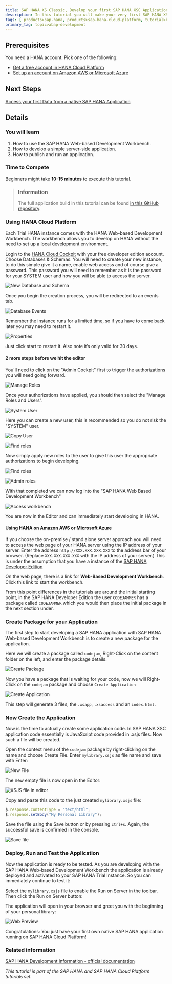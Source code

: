 ```yaml
---
title: SAP HANA XS Classic, Develop your first SAP HANA XSC Application
description: In this tutorial you will make your very first SAP HANA XSC application using the SAP HANA Web-based Development Workbench.
tags: [ products>sap-hana, products>sap-hana-cloud-platform, tutorial>beginner]
primary_tag: topic>abap-development
---
```

 
## Prerequisites  
You need a HANA account. Pick one of the following:
- [Get a free account in HANA Cloud Platform](https://account.hanatrial.ondemand.com/register)
- [Set up an account on Amazon AWS or Microsoft Azure](http://go.sap.com/developer/tutorials/hana-setup-cloud.html)

## Next Steps
[Access your first Data from a native SAP HANA Application](http://go.sap.com/developer/tutorials/hana-data-access-authorizations.html)

## Details
### You will learn  
1. How to use the SAP HANA Web-based Development Workbench.
2. How to develop a simple server-side application.
3. How to publish and run an application.

### Time to Compete
Beginners might take **10-15 minutes** to execute this tutorial.

> ### Information
>The full application build in this tutorial can be found [in this GitHub repository](https://github.com/SAP/cloud-hana-helloworld/).

### Using HANA Cloud Platform
Each Trial HANA instance comes with the HANA Web-based Development Workbench. The workbench allows you to develop on HANA without the need to set up a local development environment.

Login to the [HANA Cloud Cockpit](https://account.hanatrial.ondemand.com/cockpit) with your free developer edition account.
Choose Databases & Schemas. You will need to create your new instance, to do this simple give it a name, enable web access and of course give a password. This password you will need to remember as it is the password for your SYSTEM user and how you will be able to access the server.

![New Database and Schema](https://raw.githubusercontent.com/SAPDocuments/Tutorials/master/tutorials/hana-web-development-workbench/1.png)

Once you begin the creation process, you will be redirected to an events tab.

![Database Events](https://raw.githubusercontent.com/SAPDocuments/Tutorials/master/tutorials/hana-web-development-workbench/2.png)

Remember the instance runs for a limited time, so if you have to come back later you may need to restart it.

![Properties](https://raw.githubusercontent.com/SAPDocuments/Tutorials/master/tutorials/hana-web-development-workbench/3.png)

Just click start to restart it. Also note it’s only valid for 30 days.

#### 2 more steps before we hit the editor

You'll need to click on the "Admin Cockpit" first to trigger the authorizations you will need going forward.

![Manage Roles](https://raw.githubusercontent.com/SAPDocuments/Tutorials/master/tutorials/hana-web-development-workbench/4.png)

Once your authorizations have applied, you should then select the "Manage Roles and Users".

![System User](https://raw.githubusercontent.com/SAPDocuments/Tutorials/master/tutorials/hana-web-development-workbench/5.png)

Here you can create a new user, this is recommended so you do not risk the "SYSTEM" user.

![Copy User](https://raw.githubusercontent.com/SAPDocuments/Tutorials/master/tutorials/hana-web-development-workbench/6.png)

![Find roles](https://raw.githubusercontent.com/SAPDocuments/Tutorials/master/tutorials/hana-web-development-workbench/7.png)

Now simply apply new roles to the user to give this user the appropriate authorizations to begin developing.

![Find roles](https://raw.githubusercontent.com/SAPDocuments/Tutorials/master/tutorials/hana-web-development-workbench/9.png)

![Admin roles](https://raw.githubusercontent.com/SAPDocuments/Tutorials/master/tutorials/hana-web-development-workbench/10.png)

With that completed we can now log into the "SAP HANA Web Based Development Workbench"

![Access workbench](https://raw.githubusercontent.com/SAPDocuments/Tutorials/master/tutorials/hana-web-development-workbench/11.png)

You are now in the Editor and can immediately start developing in HANA.

#### Using HANA on Amazon AWS or Microsoft Azure

If you choose the on-premise / stand alone server approach you will need to access the web page of your HANA server using the IP address of your server. Enter the address `http://XXX.XXX.XXX.XXX` to the address bar of your browser. (Replace `XXX.XXX.XXX.XXX` with the IP address of your server.) This is under the assumption that you have a instance of the [SAP HANA Developer Edition](http://go.sap.com/developer/tutorials/hana-setup-cloud.html)

On the web page, there is a link for **Web-Based Development Workbench**. Click this link to start the workbench.

From this point differences in the tutorials are around the initial starting point, in the SAP HANA Developer Edition the user `CODEJAMMER` has a package called `CODEJAMMER` which you would then place the initial package in the next section under.

### Create Package for your Application
The first step to start developing a SAP HANA application with SAP HANA Web-based Development Workbench is to create a new package for the application.

Here we will create a package called `codejam`, Right-Click on the content folder on the left, and enter the package details.

![Create Package](https://raw.githubusercontent.com/SAPDocuments/Tutorials/master/tutorials/hana-web-development-workbench/12.png)

Now you have a package that is waiting for your code, now we will Right-Click on the `codejam` package and choose `Create Application`

![Create Application](https://raw.githubusercontent.com/SAPDocuments/Tutorials/master/tutorials/hana-web-development-workbench/13.png)

This step will generate 3 files, the `.xsapp`, `.xsaccess` and an `index.html`.

### Now Create the Application
Now is the time to actually create some application code. In SAP HANA XSC application code essentially is JavaScript code provided in .xsjs files. Now such a file will be created.

Open the context menu of the `codejam` package by right-clicking on the name and choose Create File. Enter `mylibrary.xsjs` as file name and save with Enter:

![New File](https://raw.githubusercontent.com/SAPDocuments/Tutorials/master/tutorials/hana-web-development-workbench/14.png)

The new empty file is now open in the Editor:

![XSJS file in editor](https://raw.githubusercontent.com/SAPDocuments/Tutorials/master/tutorials/hana-web-development-workbench/15.png)

Copy and paste this code to the just created `mylibrary.xsjs` file:

```js
$.response.contentType = "text/html";
$.response.setBody("My Personal Library");
```

Save the file using the Save button or by pressing `ctrl+s`. Again, the successful save is confirmed in the console.

![Save file](https://raw.githubusercontent.com/SAPDocuments/Tutorials/master/tutorials/hana-web-development-workbench/16.png)

### Deploy, Run and Test the Application
Now the application is ready to be tested. As you are developing with the SAP HANA Web-based Development Workbench the application is already deployed and activated to your SAP HANA Trial Instance. So you can immediately continue to test it:

Select the `mylibrary.xsjs` file to enable the Run on Server in the toolbar. Then click the Run on Server button:

The application will open in your browser and greet you with the beginning of your personal library:

![Web Preview](https://raw.githubusercontent.com/SAPDocuments/Tutorials/master/tutorials/hana-web-development-workbench/17.png)

Congratulations: You just have your first own native SAP HANA application running on SAP HANA Cloud Platform!

### Related information
[SAP HANA Development Information - official documentation](http://help.sap.com/hana_platform#section6)

*This tutorial is part of the SAP HANA and SAP HANA Cloud Platform tutorials set.*
